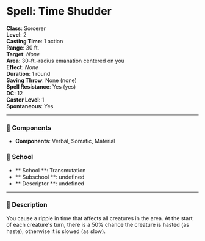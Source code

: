
# Spell: Time Shudder
**Class**: Sorcerer  
**Level**: 2  
**Casting Time**: 1 action  
**Range**: 30 ft.  
**Target**: _None_  
**Area**: 30-ft.-radius emanation centered on you  
**Effect**: _None_  
**Duration**: 1 round  
**Saving Throw**: None (none)  
**Spell Resistance**: Yes (yes)  
**DC**: 12  
**Caster Level**: 1  
**Spontaneous**: Yes

---

### 🔮 Components
- **Components**: Verbal, Somatic, Material

### 🏫 School
- ** School **: Transmutation
- ** Subschool **: undefined
- ** Descriptor **: undefined
---

### 📜 Description
You cause a ripple in time that affects all creatures in the area. At the start of each creature's turn, there is a 50% chance the creature is hasted (as haste); otherwise it is slowed (as slow).
